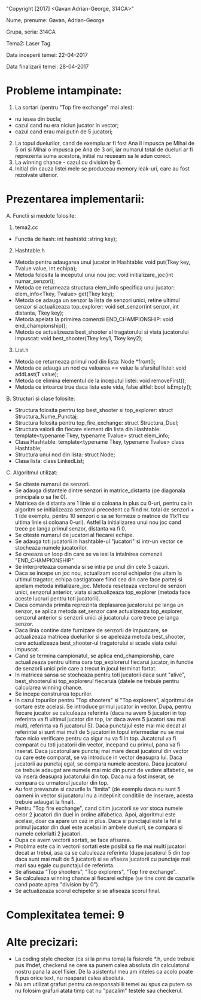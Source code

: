 "Copyright [2017] <Gavan Adrian-George, 314CA>"

Nume, prenume: Gavan, Adrian-George

Grupa, seria: 314CA

Tema2: Laser Tag

Data inceperii temei: 22-04-2017

Data finalizarii temei: 28-04-2017

Probleme intampinate:
=====================

1. La sortari (pentru "Top fire exchange" mai ales):
- nu iesea din bucla;
- cazul cand nu era niciun jucator in vector;
- cazul cand erau mai putin de 5 jucatori;
2. La topul duelurilor, cand de exemplu ar fi fost Ana il impusca pe Mihai de 5
ori si Mihai o impusca pe Ana de 3 ori, iar numarul total de dueluri ar fi
reprezenta suma acestora, initial nu reuseam sa le adun corect.
3. La winning chance - cazul cu division by 0.
4. Initial din cauza listei mele se produceau memory leak-uri, care au fost
rezolvate ulterior.

Prezentarea implementarii:
==========================

A. Functii si medote folosite:
1. tema2.cc
- Functia de hash:
int hash(std::string key);
2. Hashtable.h
- Metoda pentru adaugarea unui jucator in Hashtable:
void put(Tkey key, Tvalue value, int echipa);
- Metoda folosita la inceputul unui nou joc:
void initializare_joc(int numar_senzori);
- Metoda ce returneaza structura elem_info specifica unui jucator:
elem_info<Tkey, Tvalue> get(Tkey key);
- Metoda ce adauga un senzor la lista de senzori unici, retine ultimul senzor si
actualizeaza top_explorer:
void set_senzor(int senzor, int distanta, Tkey key);
- Metoda apelata la primirea comenzii END_CHAMPIONSHIP:
void end_championship();
- Metoda ce actualizeaza best_shooter al tragatorului si viata jucatorului
impuscat:
void best_shooter(Tkey key1, Tkey key2);
3. List.h
- Metoda ce returneaza primul nod din lista:
Node<T> *front();
- Metoda ce adauga un nod cu valoarea == value la sfarsitul listei:
void addLast(T value);
- Metoda ce elimina elementul de la inceputul listei:
void removeFirst();
- Metoda ce intoarce true daca lista este vida, false altfel:
bool isEmpty();

B. Structuri si clase folosite:
- Structura folosita pentru top best_shooter si top_explorer:
struct Structura_Nume_Punctaj;
- Structura folosita pentru top_fire_exchange:
struct Structura_Duel;
- Structura valorii din fiecare element din lista din Hashtable:
template<typename Tkey, typename Tvalue> struct elem_info;
- Clasa Hashtable:
template<typename Tkey, typename Tvalue> class Hashtable;
- Structura unui nod din lista:
struct Node;
- Clasa lista:
class LinkedList;

C. Algoritmul utilizat:
- Se citeste numarul de senzori.
- Se adauga distantele dintre senzori in matrice_distanta (pe diagonala
principala o sa fie 0).
- Matricea de distanta are 1 linie si o coloana in plus cu 0-uri, pentru ca in
algoritm se initializeaza senzorul precedent ca fiind nr. total de senzori + 1
(de exemplu, pentru 10 senzori o sa se formeze o matrice de 11x11 cu ultima
linie si coloana 0-uri). Astfel la initializarea unui nou joc cand trece pe
langa primul senzor, distanta va fi 0.
- Se citeste numarul de jucatori al fiecarei echipe.
- Se adauga toti jucatorii in hashtable-ul "jucatori" si intr-un vector ce
stocheaza numele jucatorilor.
- Se creeaza un loop din care se va iesi la intalnirea comenzii
"END_CHAMPIONSHIP".
- Se interpreteaza comanda si se intra pe unul din cele 3 cazuri.
- Daca se incepe un joc nou, actualizam scorul echipelor (ne uitam la ultimul
tragator, echipa castigatoare fiind cea din care face parte) si apelam metoda
initializare_joc. Metoda reseteaza vectorul de senzori unici, senzorul
anterior, viata si actualizeaza top_explorer (metoda face aceste lucruri pentru
toti jucatorii).
- Daca comanda primita reprezinta deplasarea jucatorului pe langa un senzor,
se aplica metoda set_senzor care actualizeaza top_explorer, senzorul anterior
si senzorii unici ai jucatorului care trece pe langa senzor.
- Daca linia contine date furnizare de senzorii de impuscare, se actualizeaza
matricea duelurilor si se apeleaza metoda best_shooter, care actualizeaza
best_shooter-ul tragatorului si scade viata celui impuscat.
- Cand se termina campionatul, se aplica end_championship, care actualizeaza
pentru ultima oara top_explorerul fiecarui jucator, in functie de senzorii
unici prin care a trecut in jocul terminat fortat.
- In matricea sansa se stocheaza pentru toti jucatorii daca sunt "alive",
best_shooterul si top_explorerul fiecaruia (datele ne trebuie pentru calcularea
winning chance.
- Se incepe construirea topurilor.
- In cazul topurilor pentru "Top shooters" si "Top explorers", algoritmul de
sortare este acelasi. Se introduce primul jucator in vector. Dupa, pentru
fiecare jucator se calculeaza referinta (daca nu avem 5 jucatori in top
referinta va fi ultimul jucator din top, iar daca avem 5 jucatori sau mai
multi, referinta va fi jucatorul 5). Daca punctajul este mai mic decat al
referintei si sunt mai mult de 5 jucatori in topul intermediar nu se mai face
nicio verificare pentru ca sigur nu va fi in top. Jucatorul va fi comparat
cu toti jucatorii din vector, incepand cu primul, pana va fi inserat. Daca
jucatorul are punctaj mai mare decat jucatorul din vector cu care este comparat,
se va introduce in vector deasupra lui. Daca jucatorii au punctaj egal, se
compara numele acestora. Daca jucatorul ce trebuie adaugat are numele mai mic
din punct de vedere alfabetic, se va insera deasupra jucatorului din top. Daca
nu a fost inserat, se compara cu urmatorul jucator din top.
- Au fost prevazute si cazurile la "limita" (de exemplu daca nu sunt 5 oameni in
vector si jucatorul nu a indeplinit conditiile de inserare, acesta trebuie
adaugat la final).
- Pentru "Top fire exchange", cand citim jucatorii se vor stoca numele celor 2
jucatori din duel in ordine alfabetica. Apoi, algoritmul este acelasi, doar ca
apare un caz in plus. Daca si punctajul este la fel si primul jucator din duel
este acelasi in ambele dueluri, se compara si numele celorlalti 2 jucatori.
- Dupa ce avem vectorii sortati, se face afisarea.
- Problma este ca in vectorii sortati este posibil sa fie mai multi jucatori
decat ar trebui, asa ca se calculeaza referinta (dupa jucatorul 5 din top daca
sunt mai mult de 5 jucatori) si se afiseza jucatorii cu punctaje mai mari sau
egale cu punctajul de referinta.
- Se afiseaza "Top shooters", "Top explorers", "Top fire exchange".
- Se calculeaza winning chance al fiecarei echipe (se tine cont de cazurile
cand poate aprea "division by 0").
- Se actualizeaza scorul echipelor si se afiseaza scorul final.

Complexitatea temei: 9
======================

Alte precizari:
===============
- La coding style checker (ca si la prima tema) la fisierele *.h, unde trebuie
pus ifndef, checkerul ne cere sa punem calea absoluta din calculatorul nostru
pana la acel fisier. De la asistentul meu am inteles ca acolo poate fi pus
orice text, nu neaparat calea absoluta.
- Nu am utilizat grafuri pentru ca responsabilii temei au spus ca putem sa nu
folosim grafuri atata timp cat nu "pacalim" testele sau checkerul.
